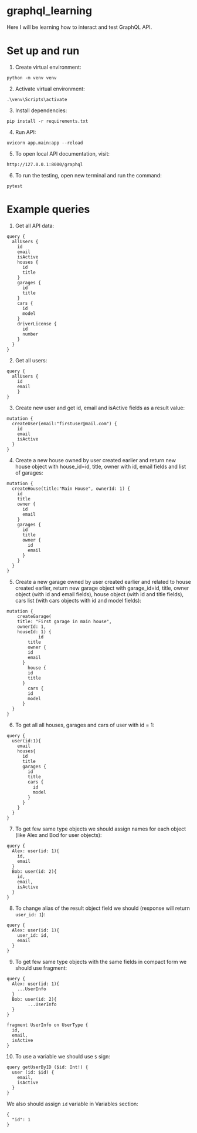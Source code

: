 # graphql_learning
Here I will be learning how to interact and test GraphQL API.


# Set up and run
1. Create virtual environment:
```
python -m venv venv
```
2. Activate virtual environment:
```
.\venv\Scripts\activate
```
3. Install dependencies:
```
pip install -r requirements.txt
```
4. Run API:
```
uvicorn app.main:app --reload
```
5. To open local API documentation, visit:
```
http://127.0.0.1:8000/graphql
```
6. To run the testing, open new terminal and run the command:
```
pytest
```

# Example queries
1. Get all API data:
```
query {
  allUsers {
    id
    email
    isActive
    houses {
      id
      title
    }
    garages {
      id
      title
    }
    cars {
      id
      model
    }
    driverLicense {
      id
      number
    }
  }
}
```

2. Get all users:
```
query {
  allUsers {
    id
    email
	}
}
```

3. Create new user and get id, email and isActive fields as a result value:
```
mutation {
  createUser(email:"firstuser@mail.com") {
    id
    email
    isActive
  }
}
```

4. Create a new house owned by user created earlier and return new house object with house_id=id, title, owner with id, email fields and list of garages:
```
mutation {
  createHouse(title:"Main House", ownerId: 1) {
    id
    title
    owner {
      id
      email
    }
    garages {
      id
      title
      owner {
        id
        email
      }
    }
  }
}
```

5. Create a new garage owned by user created earlier and related to house created earlier, return new garage object with garage_id=id, title, owner object (with id and email fields), house object (with id and title fields), cars list (with cars objects with id and model fields):
```
mutation {
	createGarage(
    title: "First garage in main house", 
    ownerId: 1, 
    houseId: 1) {
			id
    	title
    	owner {
        id
        email
      }
    	house {
        id
        title
      }
    	cars {
        id
        model
      }
  }
}
```

6. To get all all houses, garages and cars of user with id = 1:
```
query {
  user(id:1){
    email
    houses{
      id
      title
      garages {
        id
        title
        cars {
          id
          model
        }
      }
    }
  }
}
```

7. To get few same type objects we should assign names for each object (like Alex and Bod for user objects):
```
query {
  Alex: user(id: 1){
    id,
    email
  }
  Bob: user(id: 2){
    id,
    email,
    isActive
  }
}
```

8. To change alias of the result object field we should (response will return `user_id: 1`):
```
query {
  Alex: user(id: 1){
    user_id: id,
    email
  }
}
```

9. To get few same type objects with the same fields in compact form we should use fragment:
```
query {
  Alex: user(id: 1){
    ...UserInfo
  }
  Bob: user(id: 2){
		...UserInfo
  }
}

fragment UserInfo on UserType {
  id,
  email,
  isActive
}
```

10. To use a variable we should use `$` sign:
```
query getUserByID ($id: Int!) {
  user (id: $id) {
    email,
    isActive
  }
}
```
We also should assign `id` variable in Variables section:
```
{
  "id": 1
}
```